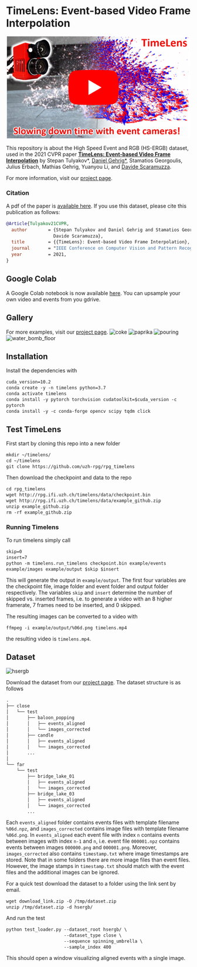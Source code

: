 # TimeLens: Event-based Video Frame Interpolation

<p align="center">
  <a href="https://youtu.be/dVLyia-ezvo">
    <img src="assets/timelens_yt_thumbnail_icon.png" alt="TimeLens" width="500"/>
  </a>
</p>

This repository is about the High Speed Event and RGB (HS-ERGB) dataset, used in the 2021 CVPR paper [**TimeLens: Event-based Video Frame Interpolation**](http://rpg.ifi.uzh.ch/docs/CVPR21_Gehrig.pdf) by Stepan Tulyakov*, [Daniel Gehrig*](https://danielgehrig18.github.io/), Stamatios Georgoulis, Julius Erbach, Mathias Gehrig, Yuanyou Li, and [Davide Scaramuzza](http://rpg.ifi.uzh.ch/people_scaramuzza.html).

For more information, visit our [project page](http://rpg.ifi.uzh.ch/timelens).


### Citation
A pdf of the paper is [available here](http://rpg.ifi.uzh.ch/docs/CVPR21_Gehrig.pdf). If you use this dataset, please cite this publication as follows:

```bibtex
@Article{Tulyakov21CVPR,
  author        = {Stepan Tulyakov and Daniel Gehrig and Stamatios Georgoulis and Julius Erbach and Mathias Gehrig and Yuanyou Li and
                  Davide Scaramuzza},
  title         = {{TimeLens}: Event-based Video Frame Interpolation},
  journal       = "IEEE Conference on Computer Vision and Pattern Recognition",
  year          = 2021,
}
```
## Google Colab
A Google Colab notebook is now available [here](TimeLens.ipnb). You can upsample your own video and events from you gdrive. 

## Gallery
For more examples, visit our [project page](http://rpg.ifi.uzh.ch/timelens).
![coke](assets/coke.gif)
![paprika](assets/paprika.gif)
![pouring](assets/pouring.gif)
![water_bomb_floor](assets/water_bomb_floor.gif)

## Installation
Install the dependencies with 

    cuda_version=10.2
    conda create -y -n timelens python=3.7
    conda activate timelens
    conda install -y pytorch torchvision cudatoolkit=$cuda_version -c pytorch
    conda install -y -c conda-forge opencv scipy tqdm click

## Test TimeLens
First start by cloning this repo into a new folder

    mkdir ~/timelens/
    cd ~/timelens
    git clone https://github.com/uzh-rpg/rpg_timelens

Then download the checkpoint and data to the repo

    cd rpg_timelens
    wget http://rpg.ifi.uzh.ch/timelens/data/checkpoint.bin
    wget http://rpg.ifi.uzh.ch/timelens/data/example_github.zip
    unzip example_github.zip 
    rm -rf example_github.zip

### Running Timelens
To run timelens simply call 

    skip=0
    insert=7
    python -m timelens.run_timelens checkpoint.bin example/events example/images example/output $skip $insert

This will generate the output in `example/output`. 
The first four variables are the checkpoint file, image folder and event folder and output folder respectively.
The variables `skip` and `insert` determine the number of skipped vs. inserted frames, i.e. to generate a 
video with an 8 higher framerate, 7 frames need to be inserted, and 0 skipped.

The resulting images can be converted to a video with 

    ffmpeg -i example/output/%06d.png timelens.mp4

the resulting video is `timelens.mp4`.

## Dataset
![hsergb](assets/hsergb_preview.gif)

Download the dataset from our [project page](http://rpg.ifi.uzh.ch/timelens). The dataset structure is as follows

```
.
├── close
│   └── test
│       ├── baloon_popping
│       │   ├── events_aligned
│       │   └── images_corrected
│       ├── candle
│       │   ├── events_aligned
│       │   └── images_corrected
│       ...
│
└── far
    └── test
        ├── bridge_lake_01
        │   ├── events_aligned
        │   └── images_corrected
        ├── bridge_lake_03
        │   ├── events_aligned
        │   └── images_corrected
        ...

```
Each `events_aligned` folder contains events files with template filename `%06d.npz`, and `images_corrected` contains image files with template filename `%06d.png`. In `events_aligned` each event file with index `n` contains events between images with index `n-1` and `n`, i.e. event file `000001.npz` contains events between images `000000.png` and `000001.png`. Moreover, `images_corrected` also contains `timestamp.txt` where image timestamps are stored. Note that in some folders there are more image files than event files. However, the image stamps in `timestamp.txt` should match with the event files and the additional images can be ignored.

For a quick test download the dataset to a folder using the link sent by email.

    wget download_link.zip -O /tmp/dataset.zip
    unzip /tmp/dataset.zip -d hsergb/

And run the test

    python test_loader.py --dataset_root hsergb/ \ 
                          --dataset_type close \ 
                          --sequence spinning_umbrella \ 
                          --sample_index 400
                                              
This should open a window visualizing aligned events with a single image.

